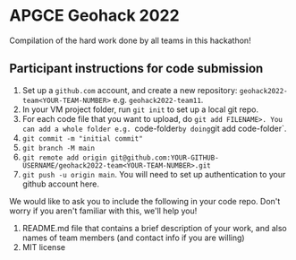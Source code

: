 # APGCE Geohack 2022

Compilation of the hard work done by all teams in this hackathon!

## Participant instructions for code submission

1. Set up a `github.com` account, and create a new repository: `geohack2022-team<YOUR-TEAM-NUMBER>` e.g. `geohack2022-team11`. 
2. In your VM project folder, run `git init` to set up a local git repo.
3. For each code file that you want to upload, do `git add FILENAME>. You can add a whole folder e.g. `code-folder` by doing `git add code-folder`.
4. `git commit -m "initial commit"`
5. `git branch -M main`
6. `git remote add origin git@github.com:YOUR-GITHUB-USERNAME/geohack2022-team<YOUR-TEAM-NUMBER>.git`
7. `git push -u origin main`. You will need to set up authentication to your github account here.

We would like to ask you to include the following in your code repo. Don't worry if you aren't familiar with this, we'll help you! 

1. README.md file that contains a brief description of your work, and also names of team members (and contact info if you are willing)
2. MIT license

